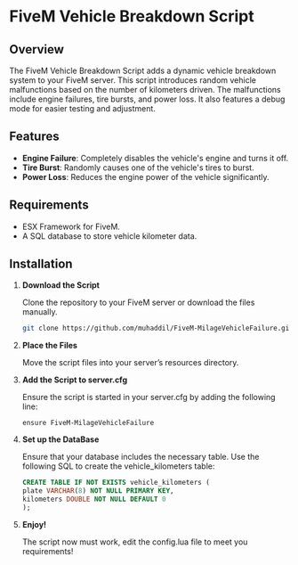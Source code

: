# FiveM Vehicle Breakdown Script

## Overview

The FiveM Vehicle Breakdown Script adds a dynamic vehicle breakdown system to your FiveM server. This script introduces random vehicle malfunctions based on the number of kilometers driven. The malfunctions include engine failures, tire bursts, and power loss. It also features a debug mode for easier testing and adjustment.

## Features

- **Engine Failure**: Completely disables the vehicle's engine and turns it off.
- **Tire Burst**: Randomly causes one of the vehicle's tires to burst.
- **Power Loss**: Reduces the engine power of the vehicle significantly.

## Requirements

- ESX Framework for FiveM.
- A SQL database to store vehicle kilometer data.

## Installation

1. **Download the Script**

   Clone the repository to your FiveM server or download the files manually.

   ```bash
   git clone https://github.com/muhaddil/FiveM-MilageVehicleFailure.git
    ```

2. **Place the Files**

   Move the script files into your server’s resources directory.

4. **Add the Script to server.cfg**

   Ensure the script is started in your server.cfg by adding the following line:
    ```
    ensure FiveM-MilageVehicleFailure
    ```

5. **Set up the DataBase**

   Ensure that your database includes the necessary table. Use the following SQL to create the vehicle_kilometers table:
    ```sql
   CREATE TABLE IF NOT EXISTS vehicle_kilometers (
    plate VARCHAR(8) NOT NULL PRIMARY KEY,
    kilometers DOUBLE NOT NULL DEFAULT 0
   );
   ```

6. **Enjoy!**

   The script now must work, edit the config.lua file to meet you requirements!
